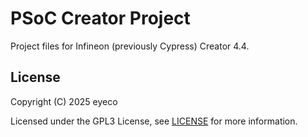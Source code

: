 # PSoC Creator Project

Project files for Infineon (previously Cypress) Creator 4.4.

## License

Copyright (C) 2025 eyeco

Licensed under the GPL3 License, see [LICENSE](../LICENSE) for more information.